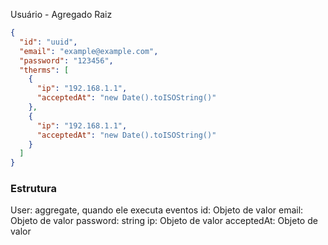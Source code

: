 Usuário - Agregado Raiz

```json
{
  "id": "uuid",
  "email": "example@example.com",
  "password": "123456",
  "therms": [
    {
      "ip": "192.168.1.1",
      "acceptedAt": "new Date().toISOString()"
    },
    {
      "ip": "192.168.1.1",
      "acceptedAt": "new Date().toISOString()"
    }
  ]
}
```

### Estrutura

User: aggregate, quando ele executa eventos
id: Objeto de valor
email: Objeto de valor
password: string
ip: Objeto de valor
acceptedAt: Objeto de valor
